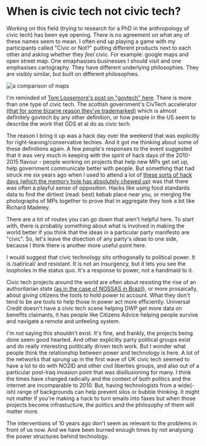 # When is civic tech not civic tech?

Working on this field (trying to research for a PhD in the anthropology of civic tech) has been eye opening. There is no agreement on what any of these names seem to mean. I often end up playing a game with my participants called "Civic or Not?" putting different products next to each other and asking whether they _feel_ civic. For example: google maps and open street map. One emaphasises businesses I should visit and one emphasises cartography. They have different underlying philosophies. They are visibly similar, but built on different philosophies.

![a comparison of maps](https://blangry.github.io/thedoctorate/maps.jpg)

I'm reminded of [Tom Loosemore's post on "govtech" here](https://public.digital/2018/12/06/which-govtech-do-you-mean/). There is more than one type of civic tech. The scottish government's CivTech accelerator [(that for some bizarre reason they've trademarked)](https://resources.mygov.scot/digital-talent-development/scottish-digital-academy/civtech-public-entrepreneur/) which is almost definitely govtech by any other definition, or how people in the US seem to describe the work that GDS et al do as civic tech.

The reason I bring it up was a hack day over the weekend that was explicitly for right-leaning/conservative techies. And it got me thinking about some of these definitions again. A few people's responses to the event suggested that it was very much in keeping with the spirit of hack days of the 2010-2015 flavour - people working on projects that help new MPs get set up, help government communicate better with people. But something that had struck me six years ago when I used to attend a lot of [these sorts of hack days (which the memory hole has absolutely chewed up)](https://nationalhackthegovernment.wordpress.com/) was that there was often a playful sense of opposition. Hacks like using food standards data to find the dirtiest (read: best) kebab place near you, or merging the photographs of MPs together to prove that in aggregate they look a bit like Richard Madeley.

There are a lot of routes you can go down that aren't helpful here. To start with, there is probably something about what is involved in making the world better if you think that the ideas in a particular party manifesto are "civic". So, let's leave the disection of any party's ideas to one side, because I think there is another more useful point here.

I would suggest that civic technology sits orthogonally to political power. It is /satirical/ and resistant. It is not an insurgency, but it lets you see the loopholes in the status quo. It's a response to power, not a handmaid to it.

Civic tech projects around the world are often about resisting the rise of an authoritarian state [(as in the case of NOSSAS in Brazil)](https://tictec.mysociety.org/2019/presentation/keynote-1-2019), or more prosaically, about giving citizens the tools to hold power to account. What they don't tend to be are tools to help those in power act more efficiently. Universal Credit doesn't have a civic tech scene helping DWP get more data on benefits claimants, it has people like Citizens Advice helping people survive and navigate a remote and unfeeling system.

I'm not saying this shouldn't exist. It's fine, and frankly, the projects being done seem good hearted. And other explicitly party political groups exist and do really interesting politically driven tech work. But I wonder what people think the relationship between power and technology is here. A lot of the networks that sprung up in the first wave of UK civic tech seemed to have a lot to do with NO2ID and other civil liberties groups, and also out of a particular post-Iraq invasion point that was disillusioning for many. I think the times have changed radically and the context of both politics and the internet are incomparable to 2010. But, having technologists from a wide(-ish) range of backgrounds can help prevent silos or bubble thinking. It might not matter if you're making a hack to turn emails into faxes but when those projects become infrastucture, the politics and the philosophy of them will matter more.

The interventions of 10 years ago don't seem as relevant to the problems in front of us now. And we have been burned enough times by not analysing the power structures behind technology.